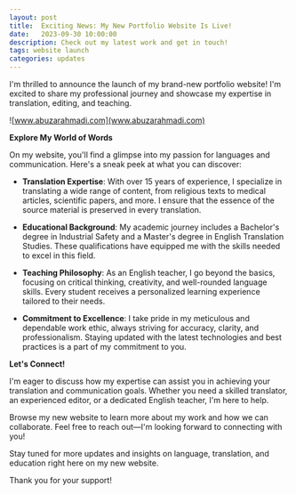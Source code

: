 ```yaml
---
layout: post
title:  Exciting News: My New Portfolio Website Is Live!
date:   2023-09-30 10:00:00
description: Check out my latest work and get in touch!
tags: website launch
categories: updates
---
```


I'm thrilled to announce the launch of my brand-new portfolio website! I'm excited to share my professional journey and showcase my expertise in translation, editing, and teaching.

![www.abuzarahmadi.com](www.abuzarahmadi.com)

**Explore My World of Words**

On my website, you'll find a glimpse into my passion for languages and communication. Here's a sneak peek at what you can discover:

- **Translation Expertise**: With over 15 years of experience, I specialize in translating a wide range of content, from religious texts to medical articles, scientific papers, and more. I ensure that the essence of the source material is preserved in every translation.

- **Educational Background**: My academic journey includes a Bachelor's degree in Industrial Safety and a Master's degree in English Translation Studies. These qualifications have equipped me with the skills needed to excel in this field.

- **Teaching Philosophy**: As an English teacher, I go beyond the basics, focusing on critical thinking, creativity, and well-rounded language skills. Every student receives a personalized learning experience tailored to their needs.

- **Commitment to Excellence**: I take pride in my meticulous and dependable work ethic, always striving for accuracy, clarity, and professionalism. Staying updated with the latest technologies and best practices is a part of my commitment to you.

**Let's Connect!**

I'm eager to discuss how my expertise can assist you in achieving your translation and communication goals. Whether you need a skilled translator, an experienced editor, or a dedicated English teacher, I'm here to help.

Browse my new website to learn more about my work and how we can collaborate. Feel free to reach out—I'm looking forward to connecting with you!

Stay tuned for more updates and insights on language, translation, and education right here on my new website.

Thank you for your support!
